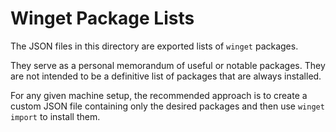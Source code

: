 # Winget Package Lists

The JSON files in this directory are exported lists of `winget` packages.

They serve as a personal memorandum of useful or notable packages. They are not intended to be a definitive list of packages that are always installed.

For any given machine setup, the recommended approach is to create a custom JSON file containing only the desired packages and then use `winget import` to install them.
